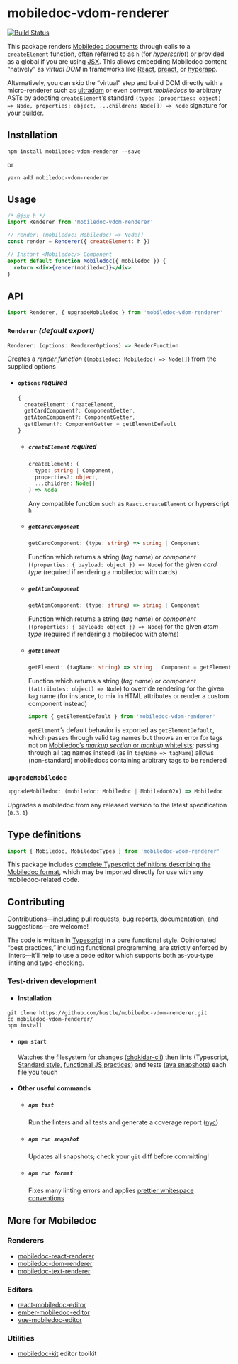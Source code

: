 # mobiledoc-vdom-renderer

[![Build Status](https://travis-ci.org/bustle/mobiledoc-vdom-renderer.svg?branch=master)](https://travis-ci.org/bustle/mobiledoc-vdom-renderer)

This package renders [Mobiledoc documents](https://github.com/bustle/mobiledoc-kit/blob/master/MOBILEDOC.md) through calls to a `createElement` function, often referred to as `h` (for _[hyperscript](https://github.com/hyperhype/hyperscript)_) or provided as a global if you are using [JSX](https://facebook.github.io/jsx/). This allows embedding Mobiledoc content “natively” as _virtual DOM_ in frameworks like [React](https://reactjs.org/), [preact](https://preactjs.com/), or [hyperapp](https://github.com/hyperapp/hyperapp).

Alternatively, you can skip the “virtual” step and build DOM directly with a micro-renderer such as [ultradom](https://github.com/JorgeBucaran/ultradom) or even convert _mobiledocs_ to arbitrary ASTs by adopting `createElement`’s standard `(type: (properties: object) => Node, properties: object, ...children: Node[]) => Node` signature for your builder.

## Installation

```shell
npm install mobiledoc-vdom-renderer --save
```

or

```shell
yarn add mobiledoc-vdom-renderer
```

## Usage

```jsx
/* @jsx h */
import Renderer from 'mobiledoc-vdom-renderer'

// render: (mobiledoc: Mobiledoc) => Node[]
const render = Renderer({ createElement: h })

// Instant <Mobiledoc/> Component
export default function Mobiledoc({ mobiledoc }) {
  return <div>{render(mobiledoc)}</div>
}
```

## API

```javascript
import Renderer, { upgradeMobiledoc } from 'mobiledoc-vdom-renderer'
```

### `Renderer` _(default export)_

```typescript
Renderer: (options: RendererOptions) => RenderFunction
```

Creates a _render function_ (`(mobiledoc: Mobiledoc) => Node[]`) from the supplied options

- #### `options` _required_
  ```typescript
  {
    createElement: CreateElement,
    getCardComponent?: ComponentGetter,
    getAtomComponent?: ComponentGetter,
    getElement?: ComponentGetter = getElementDefault
  }
  ```
  - ##### `createElement` _required_
    ```typescript
    createElement: (
      type: string | Component,
      properties?: object,
      ...children: Node[]
    ) => Node
    ```
    Any compatible function such as `React.createElement` or hyperscript `h`
  - ##### `getCardComponent`
    ```typescript
    getCardComponent: (type: string) => string | Component
    ```
    Function which returns a string (_tag name_) or _component_ (`(properties: { payload: object }) => Node`) for the given _card type_ (required if rendering a mobiledoc with cards)
  - ##### `getAtomComponent`
    ```typescript
    getAtomComponent: (type: string) => string | Component
    ```
    Function which returns a string (_tag name_) or _component_ (`(properties: { payload: object }) => Node`) for the given _atom type_ (required if rendering a mobiledoc with atoms)
  - ##### `getElement`
    ```typescript
    getElement: (tagName: string) => string | Component = getElementDefault
    ```
    Function which returns a string (_tag name_) or _component_ (`(attributes: object) => Node`) to override rendering for the given tag name (for instance, to mix in HTML attributes or render a custom component instead)
    ```typescript
    import { getElementDefault } from 'mobiledoc-vdom-renderer'
    ```
    `getElement`’s default behavior is exported as `getElementDefault`, which passes through valid tag names but throws an error for tags not on [Mobiledoc’s _markup section_ or _markup_ whitelists](./types/Mobiledoc/0.3/index.ts); passing through all tag names instead (as in `tagName => tagName`) allows (non-standard) mobiledocs containing arbitrary tags to be rendered

### `upgradeMobiledoc`

```typescript
upgradeMobiledoc: (mobiledoc: Mobiledoc | Mobiledoc02x) => Mobiledoc
```

Upgrades a mobiledoc from any released version to the latest specification (`0.3.1`)

## Type definitions

```typescript
import { Mobiledoc, MobiledocTypes } from 'mobiledoc-vdom-renderer'
```

This package includes [complete Typescript definitions describing the Mobiledoc format](./types/Mobiledoc/0.3/index.ts), which may be imported directly for use with any mobiledoc-related code.

## Contributing

Contributions—including pull requests, bug reports, documentation, and suggestions—are welcome!

The code is written in [Typescript](http://www.typescriptlang.org/) in a pure functional style. Opinionated “best practices,” including functional programming, are strictly enforced by linters—it’ll help to use a code editor which supports both as-you-type linting and type-checking.

### Test-driven development

- #### Installation

```shell
git clone https://github.com/bustle/mobiledoc-vdom-renderer.git
cd mobiledoc-vdom-renderer/
npm install
```

- #### `npm start`

  Watches the filesystem for changes ([chokidar-cli](https://github.com/kimmobrunfeldt/chokidar-cli)) then lints (Typescript, [Standard style](https://standardjs.com/), [functional JS practices](https://github.com/jfmengels/eslint-plugin-fp)) and tests ([ava snapshots](https://github.com/avajs/ava#snapshot-testing)) each file you touch

- #### Other useful commands
  - ##### `npm test`
    Run the linters and all tests and generate a coverage report ([nyc](https://github.com/istanbuljs/nyc))
  - ##### `npm run snapshot`
    Updates all snapshots; check your `git` diff before committing!
  - ##### `npm run format`
    Fixes many linting errors and applies [prettier whitespace conventions](https://github.com/prettier/prettier)

## More for Mobiledoc

### Renderers

- [mobiledoc-react-renderer](https://github.com/dailybeast/mobiledoc-react-renderer)
- [mobiledoc-dom-renderer](https://github.com/bustle/mobiledoc-dom-renderer)
- [mobiledoc-text-renderer](https://github.com/bustle/mobiledoc-text-renderer)

### Editors

- [react-mobiledoc-editor](https://github.com/joshfrench/react-mobiledoc-editor)
- [ember-mobiledoc-editor](https://github.com/bustle/ember-mobiledoc-editor)
- [vue-mobiledoc-editor](https://github.com/alidcastano/vue-mobiledoc-editor)

### Utilities

- [mobiledoc-kit](https://github.com/bustle/mobiledoc-kit) editor toolkit
